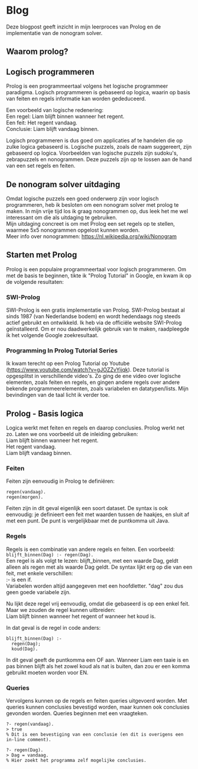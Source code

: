 # Blog
Deze blogpost geeft inzicht in mijn leerproces van Prolog en de implementatie van de nonogram solver.

## Waarom prolog?

## Logisch programmeren
Prolog is een programmeertaal volgens het logische programmeer paradigma.
Logisch programmeren is gebaseerd op logica, waarin op basis van feiten en regels informatie kan worden gededuceerd. 

Een voorbeeld van logische redenering:  
Een regel: Liam blijft binnen wanneer het regent.  
Een feit: Het regent vandaag.  
Conclusie: Liam blijft vandaag binnen.  

Logisch programmeren is dus goed om applicaties af te handelen die op zulke logica gebaseerd is. Logische puzzels, zoals de naam suggereert,
zijn gebaseerd op logica. Voorbeelden van logische puzzels zijn sudoku's, zebrapuzzels en nonogrammen. Deze puzzels zijn op te lossen aan de hand
van een set regels en feiten.

## De nonogram solver uitdaging
Omdat logische puzzels een goed onderwerp zijn voor logisch programmeren, heb ik besloten om een nonogram solver met prolog te maken. 
In mijn vrije tijd los ik graag nonogrammen op, dus leek het me wel interessant om die als uitdaging te gebruiken.  
Mijn uitdaging concreet is om met Prolog een set regels op te stellen, waarmee 5x5 nonogrammen opgelost kunnen worden.  
Meer info over nonogrammen: https://nl.wikipedia.org/wiki/Nonogram

## Starten met Prolog
Prolog is een populaire programmeertaal voor logisch programmeren. Om met de basis te beginnen, tikte ik "Prolog Tutorial" in Google,
en kwam ik op de volgende resultaten:

### SWI-Prolog
SWI-Prolog is een gratis implementatie van Prolog. SWI-Prolog bestaat al sinds 1987 (van Nederlandse bodem) en wordt hedendaags nog steeds
actief gebruikt en ontwikkeld. Ik heb via de officiële website SWI-Prolog geïnstalleerd. Om er nou daadwerkelijk gebruik van te maken,
raadpleegde ik het volgende Google zoekresultaat.

### Programming In Prolog Tutorial Series 
Ik kwam terecht op een Prolog Tutorial op Youtube (https://www.youtube.com/watch?v=gJOZZvYijqk). Deze tutorial is opgesplitst in
verschillende video's. Zo ging de ene video over logische elementen, zoals feiten en regels, en gingen andere regels over andere
bekende programmeerelementen, zoals variabelen en datatypen/lists. Mijn bevindingen van de taal licht ik verder toe.

## Prolog - Basis logica
Logica werkt met feiten en regels en daarop conclusies. Prolog werkt net zo. Laten we ons voorbeeld uit de inleiding gebruiken:  
Liam blijft binnen wanneer het regent.  
Het regent vandaag.  
Liam blijft vandaag binnen. 

### Feiten
Feiten zijn eenvoudig in Prolog te definiëren:
```
regen(vandaag).
regen(morgen).
```
Feiten zijn in dit geval eigenlijk een soort dataset. De syntax is ook eenvoudig: je definieert een feit met waarden tussen de haakjes,
en sluit af met een punt. De punt is vergelijkbaar met de puntkomma uit Java.

### Regels
Regels is een combinatie van andere regels en feiten. Een voorbeeld:  
```blijft_binnen(Dag) :- regen(Dag).```   
Een regel is als volgt te lezen: blijft_binnen, met een waarde Dag, geldt alleen als regen met als waarde Dag geldt.
De syntax lijkt erg op die van een feit, met enkele verschillen:  
:- is een if.   
Variabelen worden altijd aangegeven met een hoofdletter. "dag" zou dus geen goede variabele zijn.  

Nu lijkt deze regel vrij eenvoudig, omdat die gebaseerd is op een enkel feit. Maar we zouden de regel kunnen uitbreiden:  
Liam blijft binnen wanneer het regent of wanneer het koud is.  

In dat geval is de regel in code anders:
```
blijft_binnen(Dag) :-
  regen(Dag);
  koud(Dag).
```
In dit geval geeft de puntkomma een OF aan. Wanneer Liam een taaie is en pas binnen blijft als het zowel koud als nat is buiten, dan zou
er een komma gebruikt moeten worden voor EN.

### Queries
Vervolgens kunnen op de regels en feiten queries uitgevoerd worden. Met queries kunnen conclusies bevestigd worden, maar kunnen ook conclusies gevonden worden. Queries beginnen met een vraagteken.
```
?- regen(vandaag).
> true
% Dit is een bevestiging van een conclusie (en dit is overigens een in-line comment).  

?- regen(Dag).
> Dag = vandaag.
% Hier zoekt het programma zelf mogelijke conclusies.
```
